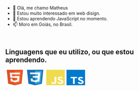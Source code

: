 - 👋 Olá, me chamo Matheus
- 👀 Estou muito interessado em web disign.
- 🌱 Estou aprendendo JavaScript no momento.
- 📫 Moro em Goiás, no Brasil.

<div style="display: inline_block"><br>
  <h2>Linguagens que eu utilizo, ou que estou aprendendo.</h2>
  <img align="center" alt="HTML" height="50" width="60" src="https://raw.githubusercontent.com/devicons/devicon/master/icons/html5/html5-original.svg">
  <img align="center" alt="CSS" height="50" width="60" src="https://raw.githubusercontent.com/devicons/devicon/master/icons/css3/css3-original.svg">
  <img align="center" alt="Javascript" height="50" width="60" src="https://raw.githubusercontent.com/devicons/devicon/master/icons/javascript/javascript-plain.svg">
  <img align="center" alt="TypeScript" height="50" width="60" src="https://raw.githubusercontent.com/devicons/devicon/master/icons/typescript/typescript-plain.svg">
</div>
